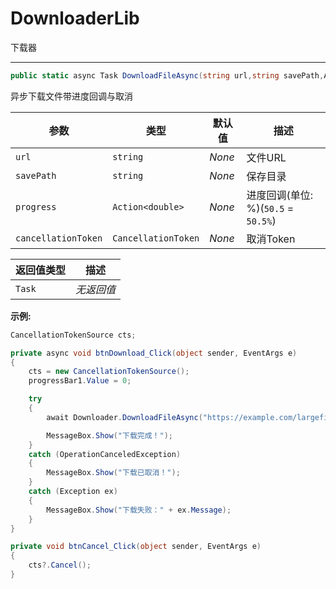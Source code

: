 # DownloaderLib

下载器

---

``` C#
public static async Task DownloadFileAsync(string url,string savePath,Action<double> progress,CancellationToken cancellationToken)
```
异步下载文件带进度回调与取消

|参数|类型|默认值|描述|
|-|-|-|-|
|`url`|`string`|*None*|文件URL|
|`savePath`|`string`|*None*|保存目录|
|`progress`|`Action<double>`|*None*|进度回调(单位: %)(`50.5` = `50.5%`)|
|`cancellationToken`|`CancellationToken`|*None*|取消Token|

|返回值类型|描述|
|-|-|
|`Task`|*无返回值*|

**示例:**
``` C#
CancellationTokenSource cts;

private async void btnDownload_Click(object sender, EventArgs e)
{
    cts = new CancellationTokenSource();
    progressBar1.Value = 0;

    try
    {
        await Downloader.DownloadFileAsync("https://example.com/largefile.zip",@"C:\path\file.zip",percent => progressBar1.Invoke((Action)(() => progressBar1.Value = (int)percent)),        cts.Token);

        MessageBox.Show("下载完成！");
    }
    catch (OperationCanceledException)
    {
        MessageBox.Show("下载已取消！");
    }
    catch (Exception ex)
    {
        MessageBox.Show("下载失败：" + ex.Message);
    }
}

private void btnCancel_Click(object sender, EventArgs e)
{
    cts?.Cancel();
}
```